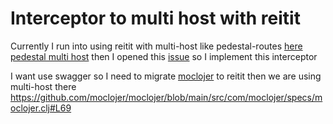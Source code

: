 # Interceptor to multi host with reitit


Currently I run into using reitit with multi-host like pedestal-routes
[here pedestal multi host](http://pedestal.io/pedestal/0.6/reference/table-syntax.html)
then I opened this [issue](https://github.com/metosin/reitit/issues/660) so I implement 
this interceptor 


I want use swagger so I need to migrate [moclojer](https://github.com/moclojer/moclojer/pull/206) to 
reitit then we are using multi-host there
https://github.com/moclojer/moclojer/blob/main/src/com/moclojer/specs/moclojer.clj#L69
